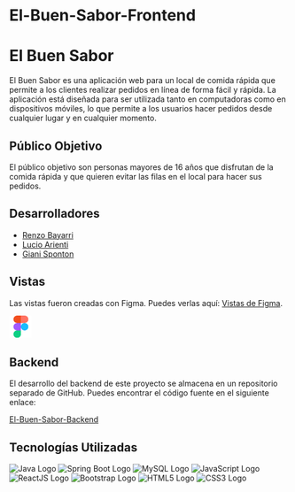 # El-Buen-Sabor-Frontend

# El Buen Sabor 

El Buen Sabor es una aplicación web para un local de comida rápida que permite a los clientes realizar pedidos en línea de forma fácil y rápida. La aplicación está diseñada para ser utilizada tanto en computadoras como en dispositivos móviles, lo que permite a los usuarios hacer pedidos desde cualquier lugar y en cualquier momento.

## Público Objetivo

El público objetivo son personas mayores de 16 años que disfrutan de la comida rápida y que quieren evitar las filas en el local para hacer sus pedidos.

## Desarrolladores

- [Renzo Bayarri](https://github.com/rbayarri)
- [Lucio Arienti](https://github.com/LucioArienti)
- [Giani Sponton](https://github.com/TanoGS)

## Vistas

Las vistas fueron creadas con Figma. Puedes verlas aquí: [Vistas de Figma](https://www.figma.com/file/XKyf27onMqjYuSEokNSxNp/El-Buen-Sabor?node-id=0%3A1&t=XjC2eGhhLW2xGhQb-1).

<a href="https://www.figma.com/file/XKyf27onMqjYuSEokNSxNp/El-Buen-Sabor?node-id=0%3A1&t=XjC2eGhhLW2xGhQb-1">
  <img src="https://github.com/devicons/devicon/blob/master/icons/figma/figma-original.svg" alt="Figma Logo" style="width:40px;height:40px;">
</a>

## Backend

El desarrollo del backend de este proyecto se almacena en un repositorio separado de GitHub. Puedes encontrar el código fuente en el siguiente enlace:

[El-Buen-Sabor-Backend](https://github.com/LucioArienti/El-Buen-Sabor-Backend)

## Tecnologías Utilizadas

![Java Logo](https://img.icons8.com/color/48/000000/java-coffee-cup-logo--v1.png "Java")
![Spring Boot Logo](https://img.icons8.com/color/48/000000/spring-logo.png "Spring Boot")
![MySQL Logo](https://img.icons8.com/fluency/48/000000/mysql-logo.png "MySQL")
![JavaScript Logo](https://img.icons8.com/color/48/000000/javascript--v1.png "JavaScript")
![ReactJS Logo](https://img.icons8.com/color/48/000000/react-native.png "ReactJS")
![Bootstrap Logo](https://img.icons8.com/color/48/000000/bootstrap.png "Bootstrap")
![HTML5 Logo](https://img.icons8.com/color/48/000000/html-5--v1.png "HTML5")
![CSS3 Logo](https://img.icons8.com/color/48/000000/css3.png "CSS3")
